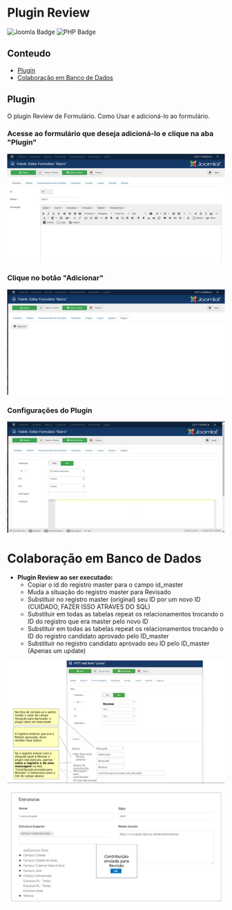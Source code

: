 # Plugin Review

![Joomla Badge](https://img.shields.io/badge/Joomla-5091CD?style=for-the-badge&logo=joomla&logoColor=white) ![PHP Badge](https://img.shields.io/badge/PHP-777BB4?style=for-the-badge&logo=php&logoColor=white)


## Conteudo


- [Plugin](#plugin)
- [Colaboração em Banco de Dados](#colaboracao)

## Plugin

O plugin Review de Formulário. Como Usar e adicioná-lo ao formulário.

### Acesse ao formulário que deseja adicioná-lo e clique na aba "Plugin"
<p align="center">
    <img src="img/01.jpeg">
</p>

### Clique no botão "Adicionar"
<p align="center">
    <img src="img/02.jpeg">
</p>

### Configurações do Plugin
<p align="center">
    <img src="img/03.jpeg">
</p>

<div id="colaboracao">
    <h1>Colaboração em Banco de Dados</h1>
</div>

- <b>Plugin Review ao ser executado:</b>
    - Copiar o id do registro master para o campo id_master
    - Muda a situação do registro master para Revisado
    - Substituir no registro master (original) seu ID por um novo ID (CUIDADO, FAZER ISSO ATRAVES DO SQL)
    - Substituir em todas as tabelas repeat os relacionamentos trocando o ID do registro que era master pelo novo ID
    - Substituir em todas as tabelas repeat os relacionamentos trocando o ID do registro candidato aprovado pelo ID_master
    - Substituir no registro candidato aprovado seu ID pelo ID_master (Apenas um update)

<p align="center">
    <img src="img/04.jpeg">
</p>

<p align="center">
    <img src="img/05.jpeg">
</p>
